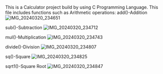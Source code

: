 This is a Calculator project build by using C Programming Language.
This file includes functions such as Arithmetic operations:
  add()-Addition
  ![IMG_20240320_234651](https://github.com/SirishaDigiSpace/C_SideProjects/assets/116715315/c43a70d4-9361-49c1-875d-835a9a9b25d5)

  sub()-Subtraction
  ![IMG_20240320_234712](https://github.com/SirishaDigiSpace/C_SideProjects/assets/116715315/fd9a7650-59b9-49f9-8acd-02881b368e04)

  

  mul()-Multiplication
  ![IMG_20240320_234743](https://github.com/SirishaDigiSpace/C_SideProjects/assets/116715315/1a76ba23-1522-452c-ab77-c78418b3158c)

  divide()-Division
  ![IMG_20240320_234807](https://github.com/SirishaDigiSpace/C_SideProjects/assets/116715315/9d6ee06c-e63a-40bc-83b0-74e957fb2c85)


  sq()-Square
  ![IMG_20240320_234825](https://github.com/SirishaDigiSpace/C_SideProjects/assets/116715315/c788383a-566a-47f3-9a75-836893b3e98c)

  


  sqrt1()-Square Root
  ![IMG_20240320_234847](https://github.com/SirishaDigiSpace/C_SideProjects/assets/116715315/e2343030-2b80-422b-8ff8-951300ea8da9)

